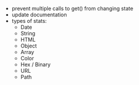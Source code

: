 - prevent multiple calls to get() from changing state
- update documentation
- types of stats:
  - Date
  - String
  - HTML
  - Object
  - Array
  - Color
  - Hex / Binary
  - URL
  - Path
